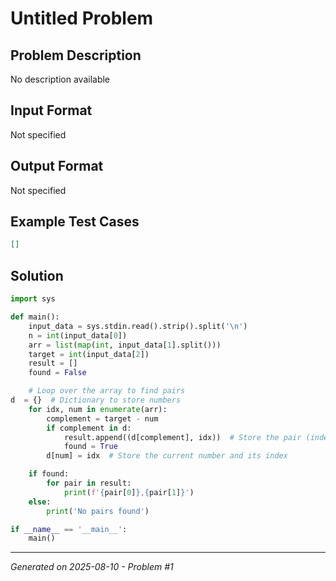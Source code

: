 # Untitled Problem

## Problem Description
No description available

## Input Format
Not specified

## Output Format
Not specified

## Example Test Cases
```json
[]
```

## Solution
```python
import sys

def main():
    input_data = sys.stdin.read().strip().split('\n')
    n = int(input_data[0])
    arr = list(map(int, input_data[1].split()))
    target = int(input_data[2])
    result = []
    found = False

    # Loop over the array to find pairs
d  = {}  # Dictionary to store numbers
    for idx, num in enumerate(arr):
        complement = target - num
        if complement in d:
            result.append((d[complement], idx))  # Store the pair (index of complement, current index)
            found = True
        d[num] = idx  # Store the current number and its index

    if found:
        for pair in result:
            print(f'{pair[0]},{pair[1]}')
    else:
        print('No pairs found')

if __name__ == '__main__':
    main()
```

---
*Generated on 2025-08-10 - Problem #1*